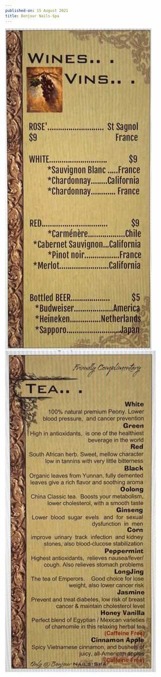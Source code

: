 ```yaml
---
published-on: 15 August 2021
title: Bonjour Nails-Spa
---
```

![Wine List](https://raw.githubusercontent.com/harrytrandesign/bonjour_nail_spa/main/IMG_7681.png "Our Wine List")
![Tea List](https://raw.githubusercontent.com/harrytrandesign/bonjour_nail_spa/main/IMG_7682.png "Our Tea List")
